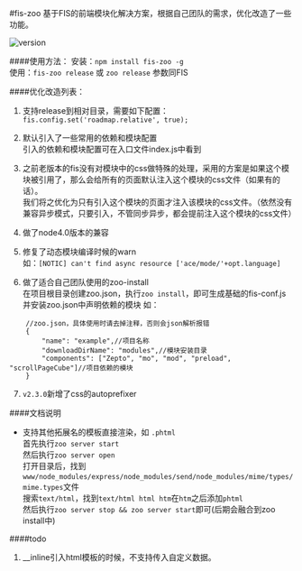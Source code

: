 #fis-zoo
基于FIS的前端模块化解决方案，根据自己团队的需求，优化改造了一些功能。  

![version](https://img.shields.io/npm/v/fis-zoo.svg?style=flat-square)

####使用方法：
安装：`npm install fis-zoo -g`  
使用：`fis-zoo release` 或 `zoo release` 参数同FIS

####优化改造列表：
1. 支持release到相对目录，需要如下配置：  
`fis.config.set('roadmap.relative', true);`

2. 默认引入了一些常用的依赖和模块配置  
引入的依赖和模块配置可在入口文件index.js中看到

3. 之前老版本的fis没有对模块中的css做特殊的处理，采用的方案是如果这个模块被引用了，那么会给所有的页面默认注入这个模块的css文件（如果有的话）。  
我们将之优化为只有引入这个模块的页面才注入该模块的css文件。（依然没有兼容异步模式，只要引入，不管同步异步，都会提前注入这个模块的css文件）

4. 做了node4.0版本的兼容

5. 修复了动态模块编译时候的warn  
如：`[NOTIC] can't find async resource ['ace/mode/'+opt.language]`

6. 做了适合自己团队使用的zoo-install  
在项目根目录创建zoo.json，执行`zoo install`，即可生成基础的fis-conf.js并安装zoo.json中声明依赖的模块
如：  
```
	//zoo.json，具体使用时请去掉注释，否则会json解析报错
	{
		"name": "example",//项目名称
		"downloadDirName": "modules",//模块安装目录
		"components": ["Zepto", "mo", "mod", "preload", "scrollPageCube"]//项目依赖的模块
	}
```

7. `v2.3.0`新增了css的autoprefixer

####文档说明

- 支持其他拓展名的模板直接渲染，如 `.phtml`  
首先执行`zoo server start`  
然后执行`zoo server open`  
打开目录后，找到`www/node_modules/express/node_modules/send/node_modules/mime/types/mime.types`文件  
搜索`text/html`，找到`text/html html htm`在`htm`之后添加`phtml`  
然后执行`zoo server stop && zoo server start`即可(后期会融合到zoo install中)


####todo

1.  __inline引入html模板的时候，不支持传入自定义数据。